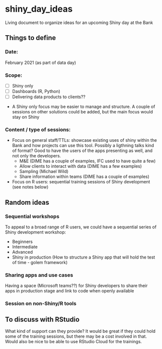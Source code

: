 # shiny_day_ideas
Living document to organize ideas for an upcoming Shiny day at the Bank

## Things to define

### Date:
February 2021 (as part of data day)

### Scope: 
- [ ] Shiny only
- [ ] Dashboards (R, Python) 
- [ ] Delivering data products to clients??

- A Shiny only focus may be easier to manage and structure. A couple of sessions on other solutions could be added, but the main focus would stay on Shiny
  
### Content / type of sessions:
- Focus on general staff/TTLs: showcase existing uses of shiny within the Bank and how projects can use this tool. Possibly a ligthning talks kind of format? 
Good to have the users of the apps presenting as well, and not only the developers.
   - M&E (DIME has a couple of examples, IFC used to have quite a few)
   - Allow clients to interact with data (DIME has a few examples)
   - Sampling (Michael Wild)
   - Share information within teams (DIME has a couple of examples)
- Focus on R users: sequential training sessions of Shiny development (see notes below)

## Random ideas

### Sequential workshops
To appeal to a broad range of R users, we could have a sequential series of Shiny development workshop:
* Beginners
* Intermediate
* Advanced
* Shiny in production (How to structure a Shiny app that will hold the test of time - golem framework)

### Sharing apps and use cases
Having a space (Microsoft teams??) for Shiny developers to share their apps in production stage and link to code when openly available

### Session on non-Shiny/R tools

## To discuss with RStudio

What kind of support can they provide? It would be great if they could hold some of the training sessions, but there may be a cost involved in that. Would also be nice to be able to use RStudio Cloud for the trainings.
